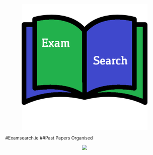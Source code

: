 <p align="center"><a href="https://laravel.com" target="_blank"><img src="https://github.com/danielkennedy1/examsearch.ie/blob/Laravel/html/public/images/logo.png" width="400"></a></p>
#Examsearch.ie
##Past Papers Organised

<p align="center"><a href="https://laravel.com" target="_blank"><img src="https://raw.githubusercontent.com/laravel/art/master/logo-lockup/5%20SVG/2%20CMYK/1%20Full%20Color/laravel-logolockup-cmyk-red.svg" width="400"></a></p>

